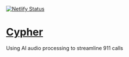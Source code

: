 [![Netlify Status](https://api.netlify.com/api/v1/badges/daef6d8b-413c-4ea0-a470-0249e6386f9f/deploy-status)](https://app.netlify.com/sites/cypherai/deploys)

# [Cypher](https://cypherai.tech/)

Using AI audio processing to streamline 911 calls
